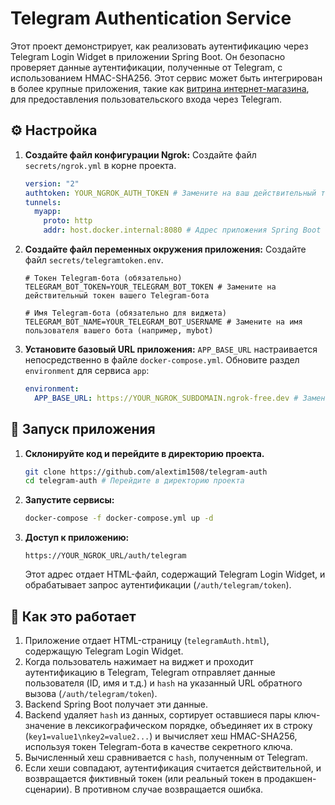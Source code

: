 # Telegram Authentication Service

Этот проект демонстрирует, как реализовать аутентификацию через Telegram Login Widget в приложении Spring Boot. Он безопасно проверяет данные аутентификации, полученные от Telegram, с использованием HMAC-SHA256. Этот сервис может быть интегрирован в более крупные приложения, такие как [витрина интернет-магазина](https://github.com/alextim1508/intershop), для предоставления пользовательского входа через Telegram.

## ⚙️ Настройка

1.  **Создайте файл конфигурации Ngrok:** Создайте файл `secrets/ngrok.yml` в корне проекта.
    ```yaml
    version: "2"
    authtoken: YOUR_NGROK_AUTH_TOKEN # Замените на ваш действительный токен Ngrok
    tunnels:
      myapp:
        proto: http
        addr: host.docker.internal:8080 # Адрес приложения Spring Boot внутри контейнера
    ```

2.  **Создайте файл переменных окружения приложения:** Создайте файл `secrets/telegramtoken.env`.
    ```env
    # Токен Telegram-бота (обязательно)
    TELEGRAM_BOT_TOKEN=YOUR_TELEGRAM_BOT_TOKEN # Замените на действительный токен вашего Telegram-бота

    # Имя Telegram-бота (обязательно для виджета)
    TELEGRAM_BOT_NAME=YOUR_TELEGRAM_BOT_USERNAME # Замените на имя пользователя вашего бота (например, mybot)
    ```

3.  **Установите базовый URL приложения:** `APP_BASE_URL` настраивается непосредственно в файле `docker-compose.yml`. Обновите раздел `environment` для сервиса `app`:
    ```yaml
    environment:
      APP_BASE_URL: https://YOUR_NGROK_SUBDOMAIN.ngrok-free.dev # Замените на ваш действительный URL Ngrok
    ```

## 🚀 Запуск приложения

1.  **Склонируйте код и перейдите в директорию проекта.**
    ```bash
    git clone https://github.com/alextim1508/telegram-auth
    cd telegram-auth # Перейдите в директорию проекта
    ```

2.  **Запустите сервисы:** 
    ```bash
    docker-compose -f docker-compose.yml up -d
    ```

3.  **Доступ к приложению:** 
    ```
    https://YOUR_NGROK_URL/auth/telegram
    ```
    Этот адрес отдает HTML-файл, содержащий Telegram Login Widget, и обрабатывает запрос аутентификации (`/auth/telegram/token`).

## 🔐 Как это работает

1.  Приложение отдает HTML-страницу (`telegramAuth.html`), содержащую Telegram Login Widget.
2.  Когда пользователь нажимает на виджет и проходит аутентификацию в Telegram, Telegram отправляет данные пользователя (ID, имя и т.д.) и `hash` на указанный URL обратного вызова (`/auth/telegram/token`).
3.  Backend Spring Boot получает эти данные.
4.  Backend удаляет `hash` из данных, сортирует оставшиеся пары ключ-значение в лексикографическом порядке, объединяет их в строку (`key1=value1\nkey2=value2...`) и вычисляет хеш HMAC-SHA256, используя токен Telegram-бота в качестве секретного ключа.
5.  Вычисленный хеш сравнивается с `hash`, полученным от Telegram.
6.  Если хеши совпадают, аутентификация считается действительной, и возвращается фиктивный токен (или реальный токен в продакшен-сценарии). В противном случае возвращается ошибка.
